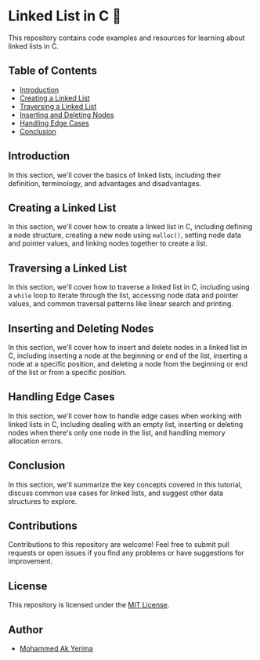 
# Linked List in C 🚀

This repository contains code examples and resources for learning about linked lists in C.

## Table of Contents

- [Introduction](#introduction)
- [Creating a Linked List](#creating-a-linked-list)
- [Traversing a Linked List](#traversing-a-linked-list)
- [Inserting and Deleting Nodes](#inserting-and-deleting-nodes)
- [Handling Edge Cases](#handling-edge-cases)
- [Conclusion](#conclusion)

## Introduction

In this section, we'll cover the basics of linked lists, including their definition, terminology, and advantages and disadvantages.

## Creating a Linked List

In this section, we'll cover how to create a linked list in C, including defining a node structure, creating a new node using `malloc()`, setting node data and pointer values, and linking nodes together to create a list.

## Traversing a Linked List

In this section, we'll cover how to traverse a linked list in C, including using a `while` loop to iterate through the list, accessing node data and pointer values, and common traversal patterns like linear search and printing.

## Inserting and Deleting Nodes

In this section, we'll cover how to insert and delete nodes in a linked list in C, including inserting a node at the beginning or end of the list, inserting a node at a specific position, and deleting a node from the beginning or end of the list or from a specific position.

## Handling Edge Cases

In this section, we'll cover how to handle edge cases when working with linked lists in C, including dealing with an empty list, inserting or deleting nodes when there's only one node in the list, and handling memory allocation errors.

## Conclusion

In this section, we'll summarize the key concepts covered in this tutorial, discuss common use cases for linked lists, and suggest other data structures to explore.

## Contributions

Contributions to this repository are welcome! Feel free to submit pull requests or open issues if you find any problems or have suggestions for improvement.

## License

This repository is licensed under the [MIT License](https://opensource.org/licenses/MIT).

## Author
- [Mohammed Ak Yerima](https://www.linkedin.com/in/mohammed-abba-kaka-a69144195/)
